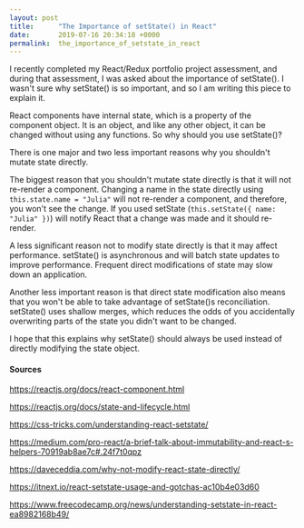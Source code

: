 ```yaml
---
layout: post
title:      "The Importance of setState() in React"
date:       2019-07-16 20:34:18 +0000
permalink:  the_importance_of_setstate_in_react
---
```



I recently completed my React/Redux portfolio project assessment, and during that assessment, I was asked about the importance of setState(). I wasn't sure why setState() is so important, and so I am writing this piece to explain it.

React components have internal state, which is a property of the component object. It is an object, and like any other object, it can be changed without using any functions. So why should you use setState()?

There is one major and two less important reasons why you shouldn't mutate state directly.

The biggest reason that you shouldn't mutate state directly is that it will not re-render a component. Changing a name in the state directly using `this.state.name = "Julia"` will not re-render a component, and therefore, you won't see the change. If you used setState (`this.setState({ name: "Julia" })`) will notify React that a change was made and it should re-render.

A less significant reason not to modify state directly is that it may affect performance. setState() is asynchronous and will batch state updates to improve performance. Frequent direct modifications of state may slow down an application.

Another less important reason is that direct state modification also means that you won't be able to take advantage of setState()s reconciliation. setState() uses shallow merges, which reduces the odds of you accidentally overwriting parts of the state you didn't want to be changed.

I hope that this explains why setState() should always be used instead of directly modifying the state object.




#### Sources
https://reactjs.org/docs/react-component.html

https://reactjs.org/docs/state-and-lifecycle.html

https://css-tricks.com/understanding-react-setstate/

https://medium.com/pro-react/a-brief-talk-about-immutability-and-react-s-helpers-70919ab8ae7c#.24f7t0qpz

https://daveceddia.com/why-not-modify-react-state-directly/

https://itnext.io/react-setstate-usage-and-gotchas-ac10b4e03d60

https://www.freecodecamp.org/news/understanding-setstate-in-react-ea8982168b49/


